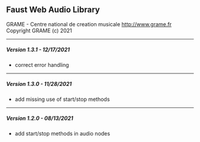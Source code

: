 ## Faust Web Audio Library 

GRAME - Centre national de creation musicale
http://www.grame.fr
Copyright GRAME (c) 2021

----------------------------------------------------

##### Version 1.3.1 - 12/17/2021

- correct error handling

----------------------------------------------------

##### Version 1.3.0 - 11/28/2021

- add missing use of start/stop methods

----------------------------------------------------
##### Version 1.2.0 - 08/13/2021

- add start/stop methods in audio nodes

